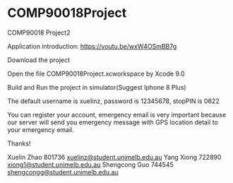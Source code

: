 # COMP90018Project
COMP90018 Project2 

Application introduction: https://youtu.be/wxW4OSmBB7g

Download the project

Open the file COMP90018Project.xcworkspace by Xcode 9.0

Build and Run the project in simulator(Suggest Iphone 8 Plus)

The default username is xuelinz, password is 12345678, stopPIN is 0622

You can register your account, emergency email is very important because our server will send you emergency message with GPS location detail to your emergency email.

Thanks!

Xuelin Zhao 801736 xuelinz@student.unimelb.edu.au
Yang Xiong 722890 xiong1@student.unimelb.edu.au
Shengcong Guo 744545 shengcongg@student.unimelb.edu.au






